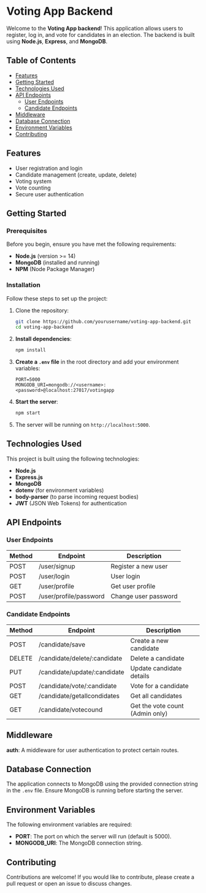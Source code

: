 # Voting App Backend

Welcome to the **Voting App backend**! This application allows users to register, log in, and vote for candidates in an election. The backend is built using **Node.js**, **Express**, and **MongoDB**.

## Table of Contents
- [Features](#features)
- [Getting Started](#getting-started)
- [Technologies Used](#technologies-used)
- [API Endpoints](#api-endpoints)
    - [User Endpoints](#user-endpoints)
    - [Candidate Endpoints](#candidate-endpoints)
- [Middleware](#middleware)
- [Database Connection](#database-connection)
- [Environment Variables](#environment-variables)
- [Contributing](#contributing)

## Features
- User registration and login
- Candidate management (create, update, delete)
- Voting system
- Vote counting
- Secure user authentication

## Getting Started

### Prerequisites
Before you begin, ensure you have met the following requirements:
- **Node.js** (version >= 14)
- **MongoDB** (installed and running)
- **NPM** (Node Package Manager)

### Installation
Follow these steps to set up the project:
1. Clone the repository:
    ```bash
    git clone https://github.com/yourusername/voting-app-backend.git
    cd voting-app-backend
    ```
2. **Install dependencies**:
    ```bash
    npm install
    ```
3. **Create a `.env` file** in the root directory and add your environment variables:
    ```plaintext
    PORT=5000
    MONGODB_URI=mongodb://<username>:<password>@localhost:27017/votingapp
    ```
4. **Start the server**:
    ```bash
    npm start
    ```
5. The server will be running on `http://localhost:5000`.

## Technologies Used
This project is built using the following technologies:
- **Node.js**
- **Express.js**
- **MongoDB**
- **dotenv** (for environment variables)
- **body-parser** (to parse incoming request bodies)
- **JWT** (JSON Web Tokens) for authentication

## API Endpoints

### User Endpoints
| Method | Endpoint           | Description                   |
|--------|--------------------|-------------------------------|
| POST   | /user/signup       | Register a new user          |
| POST   | /user/login        | User login                   |
| GET    | /user/profile      | Get user profile             |
| POST   | /user/profile/password | Change user password      |

### Candidate Endpoints
| Method | Endpoint                     | Description                        |
|--------|------------------------------|------------------------------------|
| POST   | /candidate/save              | Create a new candidate             |
| DELETE | /candidate/delete/:candidate  | Delete a candidate                 |
| PUT    | /candidate/update/:candidate  | Update candidate details           |
| POST   | /candidate/vote/:candidate    | Vote for a candidate               |
| GET    | /candidate/getallcondidates   | Get all candidates                 |
| GET    | /candidate/votecound          | Get the vote count (Admin only)   |

## Middleware
**auth**: A middleware for user authentication to protect certain routes.

## Database Connection
The application connects to MongoDB using the provided connection string in the `.env` file. Ensure MongoDB is running before starting the server.

## Environment Variables
The following environment variables are required:
- **PORT**: The port on which the server will run (default is 5000).
- **MONGODB_URI**: The MongoDB connection string.

## Contributing
Contributions are welcome! If you would like to contribute, please create a pull request or open an issue to discuss changes.
